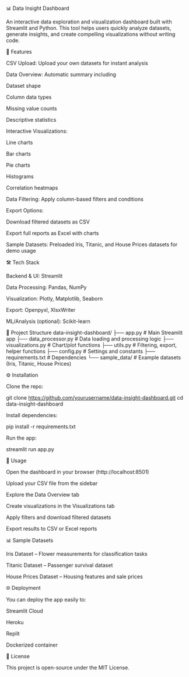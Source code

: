📊 Data Insight Dashboard

An interactive data exploration and visualization dashboard built with Streamlit and Python. This tool helps users quickly analyze datasets, generate insights, and create compelling visualizations without writing code.

🚀 Features

CSV Upload: Upload your own datasets for instant analysis

Data Overview: Automatic summary including

Dataset shape

Column data types

Missing value counts

Descriptive statistics

Interactive Visualizations:

Line charts

Bar charts

Pie charts

Histograms

Correlation heatmaps

Data Filtering: Apply column-based filters and conditions

Export Options:

Download filtered datasets as CSV

Export full reports as Excel with charts

Sample Datasets: Preloaded Iris, Titanic, and House Prices datasets for demo usage

🛠️ Tech Stack

Backend & UI: Streamlit

Data Processing: Pandas, NumPy

Visualization: Plotly, Matplotlib, Seaborn

Export: Openpyxl, XlsxWriter

ML/Analysis (optional): Scikit-learn

📂 Project Structure
data-insight-dashboard/
├── app.py               # Main Streamlit app
├── data_processor.py    # Data loading and processing logic
├── visualizations.py    # Chart/plot functions
├── utils.py             # Filtering, export, helper functions
├── config.py            # Settings and constants
├── requirements.txt     # Dependencies
└── sample_data/         # Example datasets (Iris, Titanic, House Prices)

⚙️ Installation

Clone the repo:

git clone https://github.com/yourusername/data-insight-dashboard.git
cd data-insight-dashboard


Install dependencies:

pip install -r requirements.txt


Run the app:

streamlit run app.py

📖 Usage

Open the dashboard in your browser (http://localhost:8501)

Upload your CSV file from the sidebar

Explore the Data Overview tab

Create visualizations in the Visualizations tab

Apply filters and download filtered datasets

Export results to CSV or Excel reports

📊 Sample Datasets

Iris Dataset – Flower measurements for classification tasks

Titanic Dataset – Passenger survival dataset

House Prices Dataset – Housing features and sale prices

🌐 Deployment

You can deploy the app easily to:

Streamlit Cloud

Heroku

Replit

Dockerized container

📜 License

This project is open-source under the MIT License.
